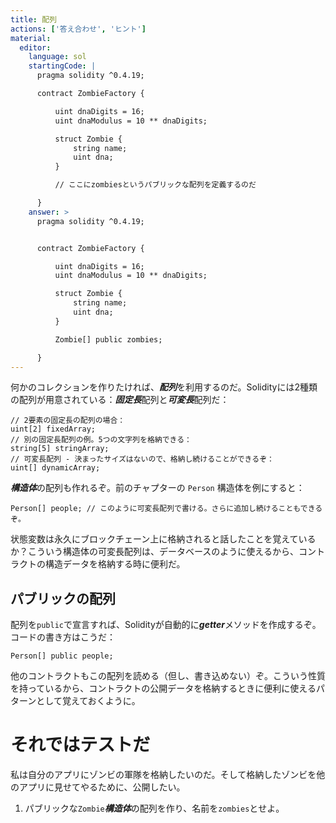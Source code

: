 ```yaml
---
title: 配列
actions: ['答え合わせ', 'ヒント']
material:
  editor:
    language: sol
    startingCode: |
      pragma solidity ^0.4.19;

      contract ZombieFactory {

          uint dnaDigits = 16;
          uint dnaModulus = 10 ** dnaDigits;

          struct Zombie {
              string name;
              uint dna;
          }

          // ここにzombiesというパブリックな配列を定義するのだ

      }
    answer: >
      pragma solidity ^0.4.19;


      contract ZombieFactory {

          uint dnaDigits = 16;
          uint dnaModulus = 10 ** dnaDigits;

          struct Zombie {
              string name;
              uint dna;
          }

          Zombie[] public zombies;

      }
---
```


何かのコレクションを作りたければ、***配列***を利用するのだ。Solidityには2種類の配列が用意されている：***固定長***配列と***可変長***配列だ：

```
// 2要素の固定長の配列の場合：
uint[2] fixedArray;
// 別の固定長配列の例。5つの文字列を格納できる：
string[5] stringArray;
// 可変長配列 - 決まったサイズはないので、格納し続けることができるぞ：
uint[] dynamicArray;
```

***構造体***の配列も作れるぞ。前のチャプターの `Person` 構造体を例にすると：

```
Person[] people; // このように可変長配列で書ける。さらに追加し続けることもできるぞ。
```

状態変数は永久にブロックチェーン上に格納されると話したことを覚えているか？こういう構造体の可変長配列は、データベースのように使えるから、コントラクトの構造データを格納する時に便利だ。

## パブリックの配列

配列を`public`で宣言すれば、Solidityが自動的に***getter***メソッドを作成するぞ。コードの書き方はこうだ：

```
Person[] public people;
```

他のコントラクトもこの配列を読める（但し、書き込めない）ぞ。こういう性質を持っているから、コントラクトの公開データを格納するときに便利に使えるパターンとして覚えておくように。

# それではテストだ

私は自分のアプリにゾンビの軍隊を格納したいのだ。そして格納したゾンビを他のアプリに見せてやるために、公開したい。

1. パブリックな`Zombie`***構造体***の配列を作り、名前を`zombies`とせよ。
